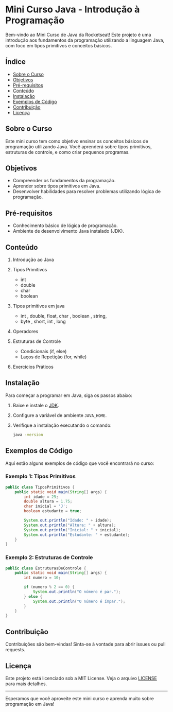 # Mini Curso Java - Introdução à Programação

Bem-vindo ao Mini Curso de Java da Rocketseat! Este projeto é uma introdução aos fundamentos da programação utilizando a linguagem Java, com foco em tipos primitivos e conceitos básicos.

## Índice

- [Sobre o Curso](#sobre-o-curso)
- [Objetivos](#objetivos)
- [Pré-requisitos](#pré-requisitos)
- [Conteúdo](#conteúdo)
- [Instalação](#instalação)
- [Exemplos de Código](#exemplos-de-código)
- [Contribuição](#contribuição)
- [Licença](#licença)

## Sobre o Curso

Este mini curso tem como objetivo ensinar os conceitos básicos de programação utilizando Java. Você aprenderá sobre tipos primitivos, estruturas de controle, e como criar pequenos programas.

## Objetivos

- Compreender os fundamentos da programação.
- Aprender sobre tipos primitivos em Java.
- Desenvolver habilidades para resolver problemas utilizando lógica de programação.

## Pré-requisitos

- Conhecimento básico de lógica de programação.
- Ambiente de desenvolvimento Java instalado (JDK).

## Conteúdo

1. Introdução ao Java
2. Tipos Primitivos
   - int
   - double
   - char
   - boolean
3. Tipos primitivos em java
   - int , double, float, char , boolean , string, 
   - byte , short, int , long

4. Operadores
5. Estruturas de Controle
   - Condicionais (if, else)
   - Laços de Repetição (for, while)
6. Exercícios Práticos

## Instalação

Para começar a programar em Java, siga os passos abaixo:

1. Baixe e instale o [JDK](https://www.oracle.com/java/technologies/javase-jdk11-downloads.html).
2. Configure a variável de ambiente `JAVA_HOME`.
3. Verifique a instalação executando o comando:

   ```bash
   java -version
   ```

## Exemplos de Código

Aqui estão alguns exemplos de código que você encontrará no curso:

### Exemplo 1: Tipos Primitivos

```java
public class TiposPrimitivos {
    public static void main(String[] args) {
        int idade = 25;
        double altura = 1.75;
        char inicial = 'J';
        boolean estudante = true;

        System.out.println("Idade: " + idade);
        System.out.println("Altura: " + altura);
        System.out.println("Inicial: " + inicial);
        System.out.println("Estudante: " + estudante);
    }
}
```

### Exemplo 2: Estruturas de Controle

```java
public class EstruturasDeControle {
    public static void main(String[] args) {
        int numero = 10;

        if (numero % 2 == 0) {
            System.out.println("O número é par.");
        } else {
            System.out.println("O número é ímpar.");
        }
    }
}
```

## Contribuição

Contribuições são bem-vindas! Sinta-se à vontade para abrir issues ou pull requests.

## Licença

Este projeto está licenciado sob a MIT License. Veja o arquivo [LICENSE](LICENSE) para mais detalhes.

---

Esperamos que você aproveite este mini curso e aprenda muito sobre programação em Java!
